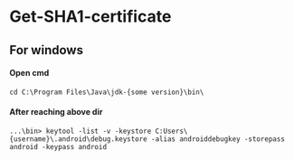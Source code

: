 # Get-SHA1-certificate

## For windows

#### Open cmd
```
cd C:\Program Files\Java\jdk-{some version}\bin\
```
#### After reaching above dir
```
...\bin> keytool -list -v -keystore C:Users\{username}\.android\debug.keystore -alias androiddebugkey -storepass android -keypass android
```
